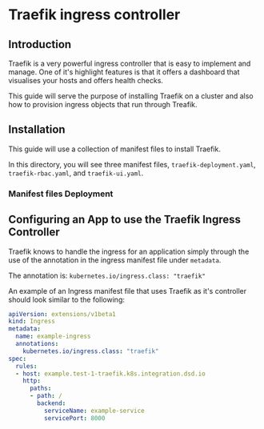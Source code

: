 # Traefik ingress controller

## Introduction
Traefik is a very powerful ingress controller that is easy to implement and manage.
One of it's highlight features is that it offers a dashboard that visualises your hosts and offers health checks.

This guide will serve the purpose of installing Traefik on a cluster and also how to provision ingress objects that run through Treafik.

## Installation
This guide will use a collection of manifest files to install Traefik.

In this directory, you will see three manifest files, `traefik-deployment.yaml`, `traefik-rbac.yaml`, and `traefik-ui.yaml`.

### Manifest files Deployment

## Configuring an App to use the Traefik Ingress Controller

Traefik knows to handle the ingress for an application simply through the use of the annotation in the ingress manifest file under `metadata`.

The annotation is:
`kubernetes.io/ingress.class: "traefik"`

An example of an Ingress manifest file that uses Traefik as it's controller should look similar to the following:
```yaml
apiVersion: extensions/v1beta1
kind: Ingress
metadata:
  name: example-ingress
  annotations:
    kubernetes.io/ingress.class: "traefik"
spec:
  rules:
  - host: example.test-1-traefik.k8s.integration.dsd.io
    http:
      paths:
      - path: /
        backend:
          serviceName: example-service
          servicePort: 8000
```


